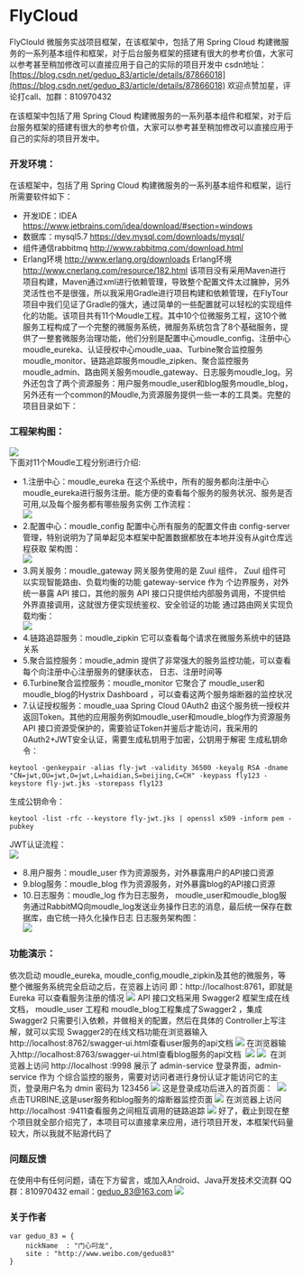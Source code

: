 # FlyCloud
FlyClould 微服务实战项目框架，在该框架中，包括了用 Spring Cloud 构建微服务的一系列基本组件和框架，对于后台服务框架的搭建有很大的参考价值，大家可以参考甚至稍加修改可以直接应用于自己的实际的项目开发中
csdn地址：[https://blog.csdn.net/geduo_83/article/details/87866018](https://blog.csdn.net/geduo_83/article/details/87866018)
欢迎点赞加星，评论打call、加群：810970432

在该框架中包括了用 Spring Cloud 构建微服务的一系列基本组件和框架，对于后台服务框架的搭建有很大的参考价值，大家可以参考甚至稍加修改可以直接应用于自己的实际的项目开发中。

### 开发环境：
在该框架中，包括了用 Spring Cloud 构建微服务的一系列基本组件和框架，运行所需要软件如下：
* 开发IDE：IDEA
https://www.jetbrains.com/idea/download/#section=windows
* 数据库：mysql5.7
https://dev.mysql.com/downloads/mysql/
* 组件通信rabbitmq
http://www.rabbitmq.com/download.html
* Erlang环境
http://www.erlang.org/downloads Erlang环境
http://www.cnerlang.com/resource/182.html
该项目没有采用Maven进行项目构建，Maven通过xml进行依赖管理，导致整个配置文件太过臃肿，另外灵活性也不是很强，所以我采用Gradle进行项目构建和依赖管理，在FlyTour项目中我们见证了Gradle的强大，通过简单的一些配置就可以轻松的实现组件化的功能。该项目共有11个Moudle工程。其中10个位微服务工程，这10个微服务工程构成了一个完整的微服务系统，微服务系统包含了8个基础服务，提供了一整套微服务治理功能，他们分别是配置中心moudle_config、注册中心moudle_eureka、认证授权中心moudle_uaa、Turbine聚合监控服务moudle_monitor、链路追踪服务moudle_zipken、聚合监控服务moudle_admin、路由网关服务moudle_gateway、日志服务moudle_log。另外还包含了两个资源服务：用户服务moudle_user和blog服务moudle_blog，另外还有一个common的Moudle,为资源服务提供一些一本的工具类。完整的项目目录如下：
### 工程架构图：
![](https://img-blog.csdnimg.cn/20190222112420472.jpg?x-oss-process=image/watermark,type_ZmFuZ3poZW5naGVpdGk,shadow_10,text_aHR0cHM6Ly9ibG9nLmNzZG4ubmV0L2dlZHVvXzgz,size_16,color_FFFFFF,t_70)
<br>下面对11个Moudle工程分别进行介绍:
* 1.注册中心：moudle_eureka
在这个系统中，所有的服务都向注册中心moudle_eureka进行服务注册。能方便的查看每个服务的服务状况、服务是否可用,以及每个服务都有哪些服务实例
工作流程：
<br>![](https://img-blog.csdnimg.cn/20190222130826167.png)
* 2.配置中心：moudle_config
配置中心所有服务的配置文件由 config-server 管理，特别说明为了简单起见本框架中配置数据都放在本地并没有从git仓库远程获取
架构图：
<br>![](https://img-blog.csdnimg.cn/20190222132525638.png?x-oss-process=image/watermark,type_ZmFuZ3poZW5naGVpdGk,shadow_10,text_aHR0cHM6Ly9ibG9nLmNzZG4ubmV0L2dlZHVvXzgz,size_16,color_FFFFFF,t_70)
* 3.网关服务：moudle_gateway
网关服务使用的是 Zuul 组件， Zuul 组件可以实现智能路由、负载均衡的功能 gateway-service 作为 个边界服务，对外统一暴露 API 接口，其他的服务 API 接口只提供给内部服务调用，不提供给外界直接调用，这就很方便实现统鉴权、安全验证的功能
通过路由网关实现负载均衡：
<br>![](https://img-blog.csdnimg.cn/20190222134903810.png?x-oss-process=image/watermark,type_ZmFuZ3poZW5naGVpdGk,shadow_10,text_aHR0cHM6Ly9ibG9nLmNzZG4ubmV0L2dlZHVvXzgz,size_16,color_FFFFFF,t_70)
* 4.链路追踪服务：moudle_zipkin
它可以查看每个请求在微服务系统中的链路关系
* 5.聚合监控服务：moudle_admin
提供了非常强大的服务监控功能，可以查看每个向注册中心注册服务的健康状态， 日志、注册时间等
* 6.Turbine聚合监控服务：moudle_monitor
它聚合了 moudle_user和moudle_blog的Hystrix Dashboard ，可以查看这两个服务熔断器的监控状况
* 7.认证授权服务：moudle_uaa
Spring Cloud 0Auth2 由这个服务统一授权并返回Token。其他的应用服务例如moudle_user和moudle_blog作为资源服务 API 接口资源受保护的，需要验证Token并鉴后才能访问，我采用的0Auth2+JWT安全认证，需要生成私钥用于加密，公钥用于解密
生成私钥命令：
```
keytool -genkeypair -alias fly-jwt -validity 36500 -keyalg RSA -dname "CN=jwt,OU=jwt,O=jwt,L=haidian,S=beijing,C=CH" -keypass fly123 -keystore fly-jwt.jks -storepass fly123
```
生成公钥命令：
```
keytool -list -rfc --keystore fly-jwt.jks | openssl x509 -inform pem -pubkey
```
JWT认证流程：
<br>![](https://img-blog.csdnimg.cn/20190222140807479.png?x-oss-process=image/watermark,type_ZmFuZ3poZW5naGVpdGk,shadow_10,text_aHR0cHM6Ly9ibG9nLmNzZG4ubmV0L2dlZHVvXzgz,size_16,color_FFFFFF,t_70)
* 8.用户服务：moudle_user
作为资源服务，对外暴露用户的API接口资源
* 9.blog服务：moudle_blog
作为资源服务，对外暴露blog的API接口资源
* 10.日志服务：moudle_log
作为日志服务， moudle_user和moudle_blog服务通过RabbitMQ向moudle_log发送业务操作日志的消息，最后统一保存在数据库，由它统一持久化操作日志
日志服务架构图：
<br>![](https://img-blog.csdnimg.cn/20190222142641298.png)
### 功能演示：
依次启动 moudle_eureka, moudle_config,moudle_zipkin及其他的微服务，等整个微服务系统完全启动之后，在览器上访问 即：http://localhost:8761，即就是Eureka 可以查看服务注册的情况
![](https://img-blog.csdnimg.cn/20190222112508530.png?x-oss-process=image/watermark,type_ZmFuZ3poZW5naGVpdGk,shadow_10,text_aHR0cHM6Ly9ibG9nLmNzZG4ubmV0L2dlZHVvXzgz,size_16,color_FFFFFF,t_70)
API 接口文档采用 Swagger2 框架生成在线文档， moudle_user 工程和 moudle_blog工程集成了Swagger2 ，集成Swagger2 只需要引入依赖，并做相关的配置，然后在具体的 Controller上写注解，就可以实现 Swagger2的在线文档功能在浏览器输入http://localhost:8762/swagger-ui.html查看user服务的api文档
![](https://img-blog.csdnimg.cn/20190222112530157.png?x-oss-process=image/watermark,type_ZmFuZ3poZW5naGVpdGk,shadow_10,text_aHR0cHM6Ly9ibG9nLmNzZG4ubmV0L2dlZHVvXzgz,size_16,color_FFFFFF,t_70)
在浏览器输入http://localhost:8763/swagger-ui.html查看blog服务的api文档 
![](https://img-blog.csdnimg.cn/20190222112530157.png?x-oss-process=image/watermark,type_ZmFuZ3poZW5naGVpdGk,shadow_10,text_aHR0cHM6Ly9ibG9nLmNzZG4ubmV0L2dlZHVvXzgz,size_16,color_FFFFFF,t_70)
![](https://img-blog.csdnimg.cn/201902221125490.png?x-oss-process=image/watermark,type_ZmFuZ3poZW5naGVpdGk,shadow_10,text_aHR0cHM6Ly9ibG9nLmNzZG4ubmV0L2dlZHVvXzgz,size_16,color_FFFFFF,t_70)
 在浏览器上访问 http://localhost :9998 展示了 admin-service 登录界面，admin-service 作为 个综合监控的服务，需要对访问者进行身份认证才能访问它的主页，登录用户名为 dmin 密码为 123456
![](https://img-blog.csdnimg.cn/20190222112614615.png?x-oss-process=image/watermark,type_ZmFuZ3poZW5naGVpdGk,shadow_10,text_aHR0cHM6Ly9ibG9nLmNzZG4ubmV0L2dlZHVvXzgz,size_16,color_FFFFFF,t_70)
这是登录成功后进入的首页面： 
![](https://img-blog.csdnimg.cn/20190222112628215.png?x-oss-process=image/watermark,type_ZmFuZ3poZW5naGVpdGk,shadow_10,text_aHR0cHM6Ly9ibG9nLmNzZG4ubmV0L2dlZHVvXzgz,size_16,color_FFFFFF,t_70)
点击TURBINE,这是user服务和blog服务的熔断器监控页面
![](https://img-blog.csdnimg.cn/20190222112644214.png?x-oss-process=image/watermark,type_ZmFuZ3poZW5naGVpdGk,shadow_10,text_aHR0cHM6Ly9ibG9nLmNzZG4ubmV0L2dlZHVvXzgz,size_16,color_FFFFFF,t_70)
在浏览器上访问 http://localhost :9411查看服务之间相互调用的链路追踪
![](https://img-blog.csdnimg.cn/20190222112657972.png?x-oss-process=image/watermark,type_ZmFuZ3poZW5naGVpdGk,shadow_10,text_aHR0cHM6Ly9ibG9nLmNzZG4ubmV0L2dlZHVvXzgz,size_16,color_FFFFFF,t_70)
好了，截止到现在整个项目就全部介绍完了，本项目可以直接拿来应用，进行项目开发，本框架代码量较大，所以我就不贴源代码了
### 问题反馈
在使用中有任何问题，请在下方留言，或加入Android、Java开发技术交流群
QQ群：810970432
email：geduo_83@163.com
![](https://img-blog.csdnimg.cn/20190126213618911.png)
### 关于作者
```
var geduo_83 = {
    nickName  : "门心叼龙",
    site : "http://www.weibo.com/geduo83"
}
```

